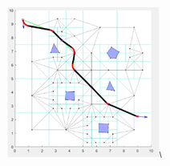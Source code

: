 <img src="https://github.com/Winnie-Qi/Multi_Agents_Coordinated_Navigation_and_Pursuit-evasion/blob/main/pictures/pic1.jpg" alt="drawing" width="60%"/>\